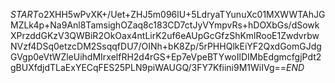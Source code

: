 $START$o2XHH5wPvXK+/Uet+ZHJ5m096lU+5LdryaTYunuXc01MXWWTAhJGMZLk4p+Na9Anl8TamsighOZaq8c183CD7ctJyVYmpvRs+hDOXbGs/dSowkXPrzddGKzV3QWBiR2OkOax4ntLirK2uf6eAUpGcGfzShKmlRooE1ZwdvrbwNVzf4DSq0etzcDM2SsqqfDU7/OINh+bK8Zp/5rPHHQlkEiYF2QxdGomGJdgGVgp0eVtWZleUihdMIrxelfRH2d4rGS+Ep7eVpeBTYwoIlDIMbEdgmcfgjPdt2gBUXfdjdTLaExYECqFES25PLN9piWAUGQ/3FY7Kfiini9M1WiIVg==$END$